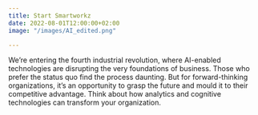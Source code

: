 ```yaml
---
title: Start Smartworkz
date: 2022-08-01T12:00:00+02:00
image: "/images/AI_edited.png"

---
```

We’re entering the fourth industrial revolution, where AI-enabled technologies are disrupting the very foundations of business.
Those who prefer the status quo find the process daunting. But for forward-thinking organizations, it’s an opportunity to grasp the future and mould it to their competitive advantage.
Think about how analytics and cognitive technologies can transform your organization.